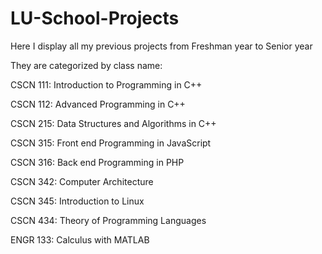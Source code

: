 # LU-School-Projects

Here I display all my previous projects from Freshman year to Senior year

They are categorized by class name:

CSCN 111: Introduction to Programming in C++

CSCN 112: Advanced Programming in C++

CSCN 215: Data Structures and Algorithms in C++

CSCN 315: Front end Programming in JavaScript

CSCN 316: Back end Programming in PHP

CSCN 342: Computer Architecture

CSCN 345: Introduction to Linux

CSCN 434: Theory of Programming Languages

ENGR 133: Calculus with MATLAB
